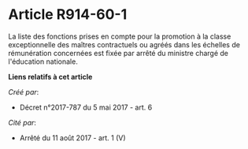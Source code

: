 # Article R914-60-1

La liste des fonctions prises en compte pour la promotion à la classe exceptionnelle des maîtres contractuels ou agréés dans
les échelles de rémunération concernées est fixée par arrêté du ministre chargé de l'éducation nationale.

**Liens relatifs à cet article**

_Créé par_:

  - Décret n°2017-787 du 5 mai 2017 - art. 6

_Cité par_:

  - Arrêté du 11 août 2017 - art. 1 (V)
